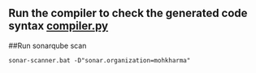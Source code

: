 ## Run the compiler to check the generated code syntax [compiler.py](compiler.py)


##Run sonarqube scan

```
sonar-scanner.bat -D"sonar.organization=mohkharma"

```